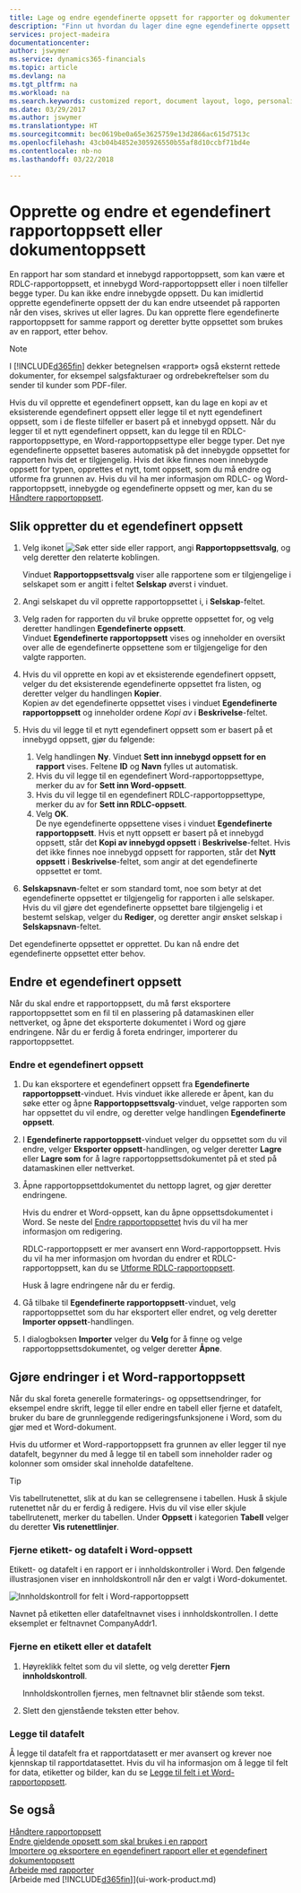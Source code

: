 ```yaml
---
title: Lage og endre egendefinerte oppsett for rapporter og dokumenter | Microsoft-dokumentasjon
description: "Finn ut hvordan du lager dine egne egendefinerte oppsett for å tilpasse utseendet på en rapport når den vises, skrives ut eller lagres."
services: project-madeira
documentationcenter: 
author: jswymer
ms.service: dynamics365-financials
ms.topic: article
ms.devlang: na
ms.tgt_pltfrm: na
ms.workload: na
ms.search.keywords: customized report, document layout, logo, personalize
ms.date: 03/29/2017
ms.author: jswymer
ms.translationtype: HT
ms.sourcegitcommit: bec0619be0a65e3625759e13d2866ac615d7513c
ms.openlocfilehash: 43cb04b4852e305926550b55af8d10ccbf71bd4e
ms.contentlocale: nb-no
ms.lasthandoff: 03/22/2018

---
```

# <a name="create-and-modify-a-custom-report-or-document-layout"></a>Opprette og endre et egendefinert rapportoppsett eller dokumentoppsett
En rapport har som standard et innebygd rapportoppsett, som kan være et RDLC-rapportoppsett, et innebygd Word-rapportoppsett eller i noen tilfeller begge typer. Du kan ikke endre innebygde oppsett. Du kan imidlertid opprette egendefinerte oppsett der du kan endre utseendet på rapporten når den vises, skrives ut eller lagres. Du kan opprette flere egendefinerte rapportoppsett for samme rapport og deretter bytte oppsettet som brukes av en rapport, etter behov.

> [!NOTE]  
>   I [!INCLUDE[d365fin](includes/d365fin_md.md)] dekker betegnelsen «rapport» også eksternt rettede dokumenter, for eksempel salgsfakturaer og ordrebekreftelser som du sender til kunder som PDF-filer.

Hvis du vil opprette et egendefinert oppsett, kan du lage en kopi av et eksisterende egendefinert oppsett eller legge til et nytt egendefinert oppsett, som i de fleste tilfeller er basert på et innebygd oppsett. Når du legger til et nytt egendefinert oppsett, kan du legge til en RDLC-rapportoppsettype, en Word-rapportoppsettype eller begge typer. Det nye egendefinerte oppsettet baseres automatisk på det innebygde oppsettet for rapporten hvis det er tilgjengelig. Hvis det ikke finnes noen innebygde oppsett for typen, opprettes et nytt, tomt oppsett, som du må endre og utforme fra grunnen av. Hvis du vil ha mer informasjon om RDLC- og Word-rapportoppsett, innebygde og egendefinerte oppsett og mer, kan du se [Håndtere rapportoppsett](ui-manage-report-layouts.md).  

## <a name="to-create-a-custom-layout"></a>Slik oppretter du et egendefinert oppsett
1. Velg ikonet ![Søk etter side eller rapport](media/ui-search/search_small.png "Søk etter side eller rapport"), angi **Rapportoppsettsvalg**, og velg deretter den relaterte koblingen.

    Vinduet **Rapportoppsettsvalg** viser alle rapportene som er tilgjengelige i selskapet som er angitt i feltet **Selskap** øverst i vinduet.
2. Angi selskapet du vil opprette rapportoppsettet i, i **Selskap**-feltet.
3. Velg raden for rapporten du vil bruke opprette oppsettet for, og velg deretter handlingen **Egendefinerte oppsett**.  
   Vinduet **Egendefinerte rapportoppsett** vises og inneholder en oversikt over alle de egendefinerte oppsettene som er tilgjengelige for den valgte rapporten.
4. Hvis du vil opprette en kopi av et eksisterende egendefinert oppsett, velger du det eksisterende egendefinerte oppsettet fra listen, og deretter velger du handlingen **Kopier**.  
   Kopien av det egendefinerte oppsettet vises i vinduet **Egendefinerte rapportoppsett** og inneholder ordene *Kopi av* i **Beskrivelse**-feltet.
5. Hvis du vil legge til et nytt egendefinert oppsett som er basert på et innebygd oppsett, gjør du følgende:  
   1. Velg handlingen **Ny**. Vinduet **Sett inn innebygd oppsett for en rapport** vises. Feltene **ID** og **Navn** fylles ut automatisk.
   2. Hvis du vil legge til en egendefinert Word-rapportoppsettype, merker du av for **Sett inn Word-oppsett**.
   3. Hvis du vil legge til en egendefinert RDLC-rapportoppsettype, merker du av for **Sett inn RDLC-oppsett**.
   4. Velg **OK**.  
      De nye egendefinerte oppsettene vises i vinduet **Egendefinerte rapportoppsett**. Hvis et nytt oppsett er basert på et innebygd oppsett, står det **Kopi av innebygd oppsett** i **Beskrivelse**-feltet. Hvis det ikke finnes noe innebygd oppsett for rapporten, står det **Nytt oppsett** i **Beskrivelse**-feltet, som angir at det egendefinerte oppsettet er tomt.
6. **Selskapsnavn**-feltet er som standard tomt, noe som betyr at det egendefinerte oppsettet er tilgjengelig for rapporten i alle selskaper. Hvis du vil gjøre det egendefinerte oppsettet bare tilgjengelig i et bestemt selskap, velger du **Rediger**, og deretter angir ønsket selskap i **Selskapsnavn**-feltet.

Det egendefinerte oppsettet er opprettet. Du kan nå endre det egendefinerte oppsettet etter behov.

## <a name="ModifyCustomLayout"></a>Endre et egendefinert oppsett
Når du skal endre et rapportoppsett, du må først eksportere rapportoppsettet som en fil til en plassering på datamaskinen eller nettverket, og åpne det eksporterte dokumentet i Word og gjøre endringene. Når du er ferdig å foreta endringer, importerer du rapportoppsettet.

### <a name="to-modify-a-custom-layout"></a>Endre et egendefinert oppsett
1.  Du kan eksportere et egendefinert oppsett fra **Egendefinerte rapportoppsett**-vinduet. Hvis vinduet ikke allerede er åpent, kan du søke etter og åpne **Rapportoppsettsvalg**-vinduet, velge rapporten som har oppsettet du vil endre, og deretter velge handlingen **Egendefinerte oppsett**.  
2.  I **Egendefinerte rapportoppsett**-vinduet velger du oppsettet som du vil endre, velger **Eksporter oppsett**-handlingen, og velger deretter **Lagre** eller **Lagre som** for å lagre rapportoppsettsdokumentet på et sted på datamaskinen eller nettverket.  

3.  Åpne rapportoppsettdokumentet du nettopp lagret, og gjør deretter endringene.

      Hvis du endrer et Word-oppsett, kan du åpne oppsettsdokumentet i Word. Se neste del [Endre rapportoppsettet](ui-how-create-custom-report-layout.md#MakeChangesToLayout) hvis du vil ha mer informasjon om redigering.

      RDLC-rapportoppsett er mer avansert enn Word-rapportoppsett. Hvis du vil ha mer informasjon om hvordan du endrer et RDLC-rapportoppsett, kan du se [Utforme RDLC-rapportoppsett](/dynamics-nav/Designing-RDLC-Report-Layouts).

      Husk å lagre endringene når du er ferdig.

4.  Gå tilbake til **Egendefinerte rapportoppsett**-vinduet, velg rapportoppsettet som du har eksportert eller endret, og velg deretter **Importer oppsett**-handlingen.  

5. I dialogboksen **Importer** velger du **Velg** for å finne og velge rapportoppsettsdokumentet, og velger deretter **Åpne**.

##  <a name="MakeChangesToLayout"></a>Gjøre endringer i et Word-rapportoppsett  
Når du skal foreta generelle formaterings- og oppsettsendringer, for eksempel endre skrift, legge til eller endre en tabell eller fjerne et datafelt, bruker du bare de grunnleggende redigeringsfunksjonene i Word, som du gjør med et Word-dokument.

Hvis du utformer et Word-rapportoppsett fra grunnen av eller legger til nye datafelt, begynner du med å legge til en tabell som inneholder rader og kolonner som omsider skal inneholde datafeltene.

> [!TIP]  
>  Vis tabellrutenettet, slik at du kan se cellegrensene i tabellen. Husk å skjule rutenettet når du er ferdig å redigere. Hvis du vil vise eller skjule tabellrutenett, merker du tabellen. Under **Oppsett** i kategorien **Tabell** velger du deretter **Vis rutenettlinjer**.  

###  <a name="RemoveField"></a> Fjerne etikett- og datafelt i Word-oppsett  
 Etikett- og datafelt i en rapport er i innholdskontroller i Word. Den følgende illustrasjonen viser en innholdskontroll når den er valgt i Word-dokumentet.  

 ![Innholdskontroll for felt i Word-rapportoppsett](media/nav_wordreportlayouts_contentcontrol.png "NAV_WordReportLayouts_ContentControl")  

 Navnet på etiketten eller datafeltnavnet vises i innholdskontrollen. I dette eksemplet er feltnavnet CompanyAddr1.  

### <a name="to-remove-a-label-or-data-field"></a>Fjerne en etikett eller et datafelt  

1.  Høyreklikk feltet som du vil slette, og velg deretter **Fjern innholdskontroll**.  

     Innholdskontrollen fjernes, men feltnavnet blir stående som tekst.  

2.  Slett den gjenstående teksten etter behov.  

### <a name="adding-data-fields"></a>Legge til datafelt
Å legge til datafelt fra et rapportdatasett er mer avansert og krever noe kjennskap til rapportdatasettet. Hvis du vil ha informasjon om å legge til felt for data, etiketter og bilder, kan du se [Legge til felt i et Word-rapportoppsett](ui-how-add-fields-word-report-layout.md).  


## <a name="see-also"></a>Se også
[Håndtere rapportoppsett](ui-manage-report-layouts.md)  
[Endre gjeldende oppsett som skal brukes i en rapport](ui-how-change-layout-currently-used-report.md)  
[Importere og eksportere en egendefinert rapport eller et egendefinert dokumentoppsett](ui-how-import-and-export-report-layout.md)  
[Arbeide med rapporter](ui-work-report.md)  
[Arbeide med [!INCLUDE[d365fin](includes/d365fin_md.md)]](ui-work-product.md)  

